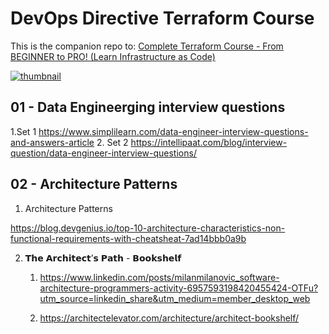 # DevOps Directive Terraform Course

This is the companion repo to: [Complete Terraform Course - From BEGINNER to PRO! (Learn Infrastructure as Code)](https://www.youtube.com/watch?v=7xngnjfIlK4)

[![thumbnail](https://user-images.githubusercontent.com/1320389/154354937-98533608-2f42-44c1-8110-87f7e3f45085.jpeg)](https://www.youtube.com/watch?v=7xngnjfIlK4)

## 01 - Data Engineerging interview questions
   1.Set 1
       https://www.simplilearn.com/data-engineer-interview-questions-and-answers-article
   2. Set 2
       https://intellipaat.com/blog/interview-question/data-engineer-interview-questions/

## 02 - Architecture Patterns

1. Architecture Patterns

https://blog.devgenius.io/top-10-architecture-characteristics-non-functional-requirements-with-cheatsheat-7ad14bbb0a9b

2. 𝗧𝗵𝗲 𝗔𝗿𝗰𝗵𝗶𝘁𝗲𝗰𝘁’𝘀 𝗣𝗮𝘁𝗵 - 𝗕𝗼𝗼𝗸𝘀𝗵𝗲𝗹𝗳
   1. https://www.linkedin.com/posts/milanmilanovic_software-architecture-programmers-activity-6957593198420455424-OTFu?utm_source=linkedin_share&utm_medium=member_desktop_web

   2. https://architectelevator.com/architecture/architect-bookshelf/

